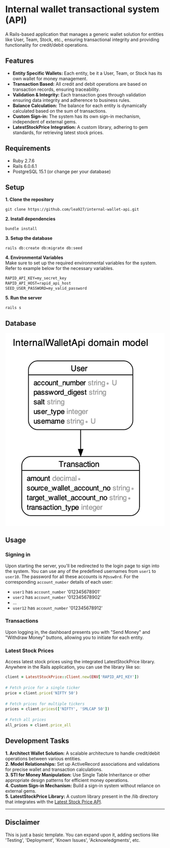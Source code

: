 # Internal wallet transactional system (API)

A Rails-based application that manages a generic wallet solution for entities like User, Team, Stock, etc., ensuring transactional integrity and providing functionality for credit/debit operations.

## Features

* __Entity Specific Wallets:__ Each entity, be it a User, Team, or Stock has its own wallet for money management.
* __Transaction Based:__ All credit and debit operations are based on transaction records, ensuring traceability.
* __Validation & Integrity:__ Each transaction goes through validation ensuring data integrity and adherence to business rules.
* __Balance Calculation:__ The balance for each entity is dynamically calculated based on the sum of transactions.
* __Custom Sign-in:__ The system has its own sign-in mechanism, independent of external gems.
* __LatestStockPrice Integration:__ A custom library, adhering to gem standards, for retrieving latest stock prices.

## Requirements
* Ruby 2.7.6
* Rails 6.0.6.1
* PostgreSQL 15.1 (or change per your database)

## Setup
__1. Clone the repository__
```
git clone https://github.com/lea927/internal-wallet-api.git
```
__2. Install dependencies__
```
bundle install
```
__3. Setup the database__
```
rails db:create db:migrate db:seed
```
__4. Environmental Variables__  
Make sure to set up the required environmental variables for the system. Refer to example below for the necessary variables.
```
RAPID_API_KEY=my_secret_key
RAPID_API_HOST=rapid_api_host
SEED_USER_PASSWORD=my_valid_password
```
__5. Run the server__
```
rails s
```

## Database
![ERD](app/assets/erd.png)

## Usage
### Signing in
Upon starting the server, you'll be redirected to the login page to sign into the system. You can use any of the predefined usernames from `user1` to `user10`. The password for all these accounts is `P@ssw0rd`. For the corresponding `account_number` details of each user:
- `user1` has `account_number` '012345678901'
- `user2` has `account_number` '012345678902'
- ...
- `user12` has `account_number` '012345678912'


### Transactions
Upon logging in, the dashboard presents you with "Send Money" and "Withdraw Money" buttons, allowing you to initiate for each entity.
### Latest Stock Prices
Access latest stock prices using the integrated LatestStockPrice library. Anywhere in the Rails application, you can use the library like so: 
```ruby
client = LatestStockPrice::Client.new(ENV['RAPID_API_KEY'])

# Fetch price for a single ticker
price = client.price('NIFTY 50')

# Fetch prices for multiple tickers
prices = client.prices(['NIFTY', 'SMLCAP 50'])

# Fetch all prices
all_prices = client.price_all
```

## Development Tasks
__1. Architect Wallet Solution:__ A scalable architecture to handle credit/debit operations between various entities.  
__2. Model Relationships:__ Set up ActiveRecord associations and validations for precise wallet and transaction calculations.  
__3. STI for Money Manipulation:__ Use Single Table Inheritance or other appropriate design patterns for efficient money operations.  
__4. Custom Sign-in Mechanism:__ Build a sign-in system without reliance on external gems.  
__5. LatestStockPrice Library:__ A custom library present in the /lib directory that integrates with the [Latest Stock Price API](https://rapidapi.com/suneetk92/api/latest-stock-price).

---
## Disclaimer
This is just a basic template. You can expand upon it, adding sections like 'Testing', 'Deployment', 'Known Issues', 'Acknowledgments', etc.
